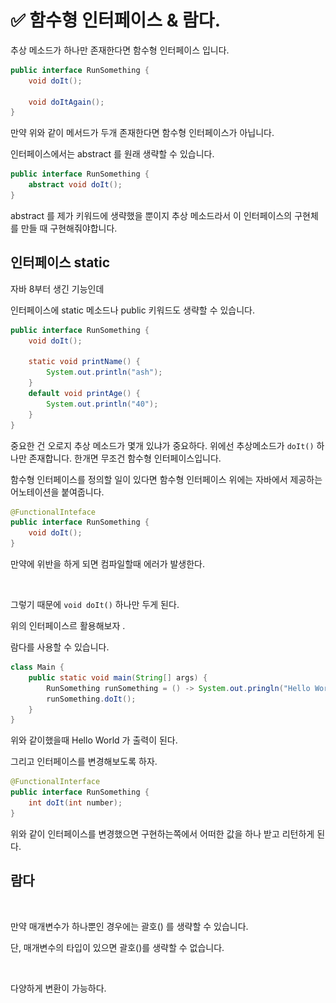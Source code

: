 # ✅ 함수형 인터페이스 & 람다.



추상 메소드가 하나만 존재한다면 함수형 인터페이스 입니다.



```java
public interface RunSomething {
    void doIt();
    
    void doItAgain();
}
```

만약 위와 같이 메서드가 두개 존재한다면 함수형 인터페이스가 아닙니다.

인터페이스에서는 abstract 를 원래 생략할 수 있습니다.&#x20;

```java
public interface RunSomething {
    abstract void doIt();
}
```

abstract 를 제가 키워드에 생략했을 뿐이지 추상 메소드라서 이 인터페이스의 구현체를 만들 때 구현해줘야합니다.



## 인터페이스 static

자바 8부터 생긴 기능인데

인터페이스에 static 메소드나 public 키워드도 생략할 수 있습니다.



```java
public interface RunSomething {
    void doIt();
    
    static void printName() {
        System.out.println("ash");
    }
    default void printAge() {
        System.out.println("40");
    }    
}
```

중요한 건 오로지 추상 메소드가 몇개 있냐가 중요하다. 위에선 추상메소드가 `doIt()` 하나만 존재합니다. 한개면 무조건 함수형 인터페이스입니다.



함수형 인터페이스를 정의할 일이 있다면 함수형 인터페이스 위에는 자바에서 제공하는 어노테이션을 붙여줍니다.

```java
@FunctionalInteface
public interface RunSomething {
    void doIt();   
}
```

만약에 위반을 하게 되면 컴파일할때 에러가 발생한다.

<figure><img src="../.gitbook/assets/스크린샷 2024-01-11 오후 6.46.14.png" alt=""><figcaption></figcaption></figure>

그렇기 때문에 `void doIt()` 하나만 두게 된다.&#x20;

위의 인터페이스르 활용해보자 .

람다를 사용할 수 있습니다.

```java
class Main {
    public static void main(String[] args) {
        RunSomething runSomething = () -> System.out.pringln("Hello World");
        runSomething.doIt();
    }
}
```

위와 같이했을때 Hello World 가 출력이 된다.

그리고 인터페이스를 변경해보도록 하자.&#x20;

```java
@FunctionalInterface
public interface RunSomething {
    int doIt(int number);
}
```

위와 같이 인터페이스를 변경했으면 구현하는쪽에서 어떠한 값을 하나 받고 리턴하게 된다.



## 람다

<figure><img src="../.gitbook/assets/스크린샷 2024-01-11 오후 11.19.28.png" alt=""><figcaption></figcaption></figure>

만약 매개변수가 하나뿐인 경우에는 괄호() 를 생략할 수 있습니다.

단, 매개변수의 타입이 있으면 괄호()를 생략할 수 없습니다.

<figure><img src="../.gitbook/assets/스크린샷 2024-01-11 오후 11.20.28.png" alt=""><figcaption></figcaption></figure>

다양하게 변환이 가능하다.



<figure><img src="../.gitbook/assets/스크린샷 2024-01-11 오후 11.22.38.png" alt=""><figcaption></figcaption></figure>


